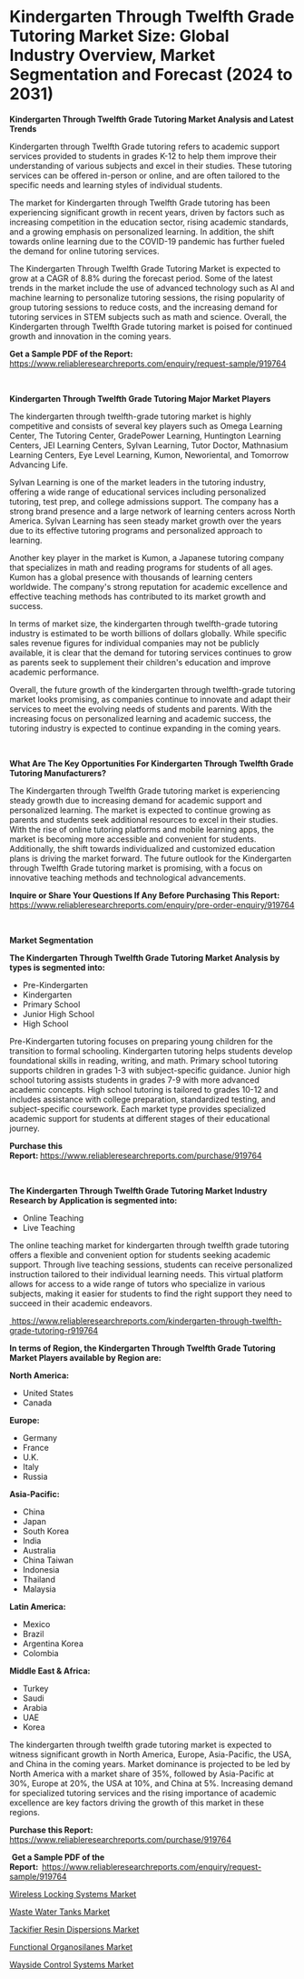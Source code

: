 <p><h1>Kindergarten Through Twelfth Grade Tutoring Market Size: Global Industry Overview, Market Segmentation and Forecast (2024 to 2031)</h1></p><p><strong>Kindergarten Through Twelfth Grade Tutoring Market Analysis and Latest Trends</strong></p>
<p><p>Kindergarten through Twelfth Grade tutoring refers to academic support services provided to students in grades K-12 to help them improve their understanding of various subjects and excel in their studies. These tutoring services can be offered in-person or online, and are often tailored to the specific needs and learning styles of individual students.</p><p>The market for Kindergarten through Twelfth Grade tutoring has been experiencing significant growth in recent years, driven by factors such as increasing competition in the education sector, rising academic standards, and a growing emphasis on personalized learning. In addition, the shift towards online learning due to the COVID-19 pandemic has further fueled the demand for online tutoring services.</p><p>The Kindergarten Through Twelfth Grade Tutoring Market is expected to grow at a CAGR of 8.8% during the forecast period. Some of the latest trends in the market include the use of advanced technology such as AI and machine learning to personalize tutoring sessions, the rising popularity of group tutoring sessions to reduce costs, and the increasing demand for tutoring services in STEM subjects such as math and science. Overall, the Kindergarten through Twelfth Grade tutoring market is poised for continued growth and innovation in the coming years.</p></p>
<p><strong>Get a Sample PDF of the Report:&nbsp;</strong> <a href="https://www.reliableresearchreports.com/enquiry/request-sample/919764">https://www.reliableresearchreports.com/enquiry/request-sample/919764</a></p>
<p>&nbsp;</p>
<p><strong>Kindergarten Through Twelfth Grade Tutoring Major Market Players</strong></p>
<p><p>The kindergarten through twelfth-grade tutoring market is highly competitive and consists of several key players such as Omega Learning Center, The Tutoring Center, GradePower Learning, Huntington Learning Centers, JEI Learning Centers, Sylvan Learning, Tutor Doctor, Mathnasium Learning Centers, Eye Level Learning, Kumon, Neworiental, and Tomorrow Advancing Life.</p><p>Sylvan Learning is one of the market leaders in the tutoring industry, offering a wide range of educational services including personalized tutoring, test prep, and college admissions support. The company has a strong brand presence and a large network of learning centers across North America. Sylvan Learning has seen steady market growth over the years due to its effective tutoring programs and personalized approach to learning.</p><p>Another key player in the market is Kumon, a Japanese tutoring company that specializes in math and reading programs for students of all ages. Kumon has a global presence with thousands of learning centers worldwide. The company's strong reputation for academic excellence and effective teaching methods has contributed to its market growth and success.</p><p>In terms of market size, the kindergarten through twelfth-grade tutoring industry is estimated to be worth billions of dollars globally. While specific sales revenue figures for individual companies may not be publicly available, it is clear that the demand for tutoring services continues to grow as parents seek to supplement their children's education and improve academic performance.</p><p>Overall, the future growth of the kindergarten through twelfth-grade tutoring market looks promising, as companies continue to innovate and adapt their services to meet the evolving needs of students and parents. With the increasing focus on personalized learning and academic success, the tutoring industry is expected to continue expanding in the coming years.</p></p>
<p>&nbsp;</p>
<p><strong>What Are The Key Opportunities For Kindergarten Through Twelfth Grade Tutoring Manufacturers?</strong></p>
<p><p>The Kindergarten through Twelfth Grade tutoring market is experiencing steady growth due to increasing demand for academic support and personalized learning. The market is expected to continue growing as parents and students seek additional resources to excel in their studies. With the rise of online tutoring platforms and mobile learning apps, the market is becoming more accessible and convenient for students. Additionally, the shift towards individualized and customized education plans is driving the market forward. The future outlook for the Kindergarten through Twelfth Grade tutoring market is promising, with a focus on innovative teaching methods and technological advancements.</p></p>
<p><strong>Inquire or Share Your Questions If Any Before Purchasing This Report:</strong> <a href="https://www.reliableresearchreports.com/enquiry/pre-order-enquiry/919764">https://www.reliableresearchreports.com/enquiry/pre-order-enquiry/919764</a></p>
<p>&nbsp;</p>
<p><strong>Market Segmentation</strong></p>
<p><strong>The Kindergarten Through Twelfth Grade Tutoring Market Analysis by types is segmented into:</strong></p>
<p><ul><li>Pre-Kindergarten</li><li>Kindergarten</li><li>Primary School</li><li>Junior High School</li><li>High School</li></ul></p>
<p><p>Pre-Kindergarten tutoring focuses on preparing young children for the transition to formal schooling. Kindergarten tutoring helps students develop foundational skills in reading, writing, and math. Primary school tutoring supports children in grades 1-3 with subject-specific guidance. Junior high school tutoring assists students in grades 7-9 with more advanced academic concepts. High school tutoring is tailored to grades 10-12 and includes assistance with college preparation, standardized testing, and subject-specific coursework. Each market type provides specialized academic support for students at different stages of their educational journey.</p></p>
<p><strong>Purchase this Report:&nbsp;</strong><a href="https://www.reliableresearchreports.com/purchase/919764">https://www.reliableresearchreports.com/purchase/919764</a></p>
<p>&nbsp;</p>
<p><strong>The Kindergarten Through Twelfth Grade Tutoring Market Industry Research by Application is segmented into:</strong></p>
<p><ul><li>Online Teaching</li><li>Live Teaching</li></ul></p>
<p><p>The online teaching market for kindergarten through twelfth grade tutoring offers a flexible and convenient option for students seeking academic support. Through live teaching sessions, students can receive personalized instruction tailored to their individual learning needs. This virtual platform allows for access to a wide range of tutors who specialize in various subjects, making it easier for students to find the right support they need to succeed in their academic endeavors.</p></p>
<p><a href="https://www.reliableresearchreports.com/kindergarten-through-twelfth-grade-tutoring-r919764">&nbsp;https://www.reliableresearchreports.com/kindergarten-through-twelfth-grade-tutoring-r919764</a></p>
<p><strong>In terms of Region, the Kindergarten Through Twelfth Grade Tutoring Market Players available by Region are:</strong></p>
<p>
    <p> <strong> North America: </strong>
        <ul>
            <li>United States</li>
            <li>Canada</li>
        </ul>
        </p> 
    <p> <strong> Europe: </strong>
        <ul>
            <li>Germany</li>
            <li>France</li>
            <li>U.K.</li>
            <li>Italy</li>
            <li>Russia</li>
        </ul>
        </p> 
    <p> <strong> Asia-Pacific: </strong>
        <ul>
            <li>China</li>
            <li>Japan</li>
            <li>South Korea</li>
            <li>India</li>
            <li>Australia</li>
            <li>China Taiwan</li>
            <li>Indonesia</li>
            <li>Thailand</li>
            <li>Malaysia</li>
        </ul>
        </p> 
    <p> <strong> Latin America: </strong>
        <ul>
            <li>Mexico</li>
            <li>Brazil</li>
            <li>Argentina Korea</li>
            <li>Colombia</li>
        </ul>
        </p> 
    <p> <strong> Middle East & Africa: </strong>
        <ul>
            <li>Turkey</li>
            <li>Saudi</li>
            <li>Arabia</li>
            <li>UAE</li>
            <li>Korea</li>
        </ul>
    </p>
    </p>
<p><p>The kindergarten through twelfth grade tutoring market is expected to witness significant growth in North America, Europe, Asia-Pacific, the USA, and China in the coming years. Market dominance is projected to be led by North America with a market share of 35%, followed by Asia-Pacific at 30%, Europe at 20%, the USA at 10%, and China at 5%. Increasing demand for specialized tutoring services and the rising importance of academic excellence are key factors driving the growth of this market in these regions.</p></p>
<p><strong>Purchase this Report: </strong><a href="https://www.reliableresearchreports.com/purchase/919764">https://www.reliableresearchreports.com/purchase/919764</a></p>
<p>&nbsp;<strong>Get a Sample PDF of the Report:&nbsp;&nbsp;</strong><a href="https://www.reliableresearchreports.com/enquiry/request-sample/919764">https://www.reliableresearchreports.com/enquiry/request-sample/919764</a></p>
<p><strong></strong></p>
<p><p><a href="https://github.com/GroverBarry/Market-Research-Report-List-6/blob/main/wireless-locking-systems-market.md">Wireless Locking Systems Market</a></p><p><a href="https://medium.com/@ruth.gibson8095/global-waste-water-tanks-market-opportunities-and-forecast-for-period-from-2024-to-2031-e107a24e939f">Waste Water Tanks Market</a></p><p><a href="https://www.linkedin.com/pulse/tackifier-resin-dispersions-market-global-regional-analysis-5zaaf?trackingId=PQwUPmR%2BTqWNoYWb50m%2FJw%3D%3D">Tackifier Resin Dispersions Market</a></p><p><a href="https://www.linkedin.com/pulse/unctional-organosilanes-industry-analysis-report-its-market-q1u5f?trackingId=ss5LQzRDRpeQOAJ2%2BobKgA%3D%3D">Functional Organosilanes Market</a></p><p><a href="https://github.com/lylyparadise/Market-Research-Report-List-4/blob/main/wayside-control-systems-market.md">Wayside Control Systems Market</a></p></p>